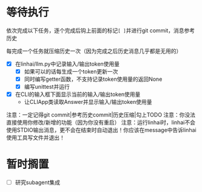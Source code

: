 # 等待执行

依次完成以下任务，逐个完成后钩上前面的标记`[ ]`并进行git commit，消息参考历史

每完成一个任务就压缩历史一次（因为完成之后历史消息几乎都是无用的）

- [x] 在linhai/llm.py中记录输入/输出token使用量
    - [x] 如果可以的话每生成一个token更新一次
    - [x] 同时编写getter函数，不支持记录token使用量的返回None
    - [x] 编写unittest并运行
- [x] 在CLI的输入框下面显示当前的输入/输出token使用量
    - 让CLIApp类读取Answer并显示输入/输出token使用量

注意：一定记得git commit|参考历史commit|历史压缩|勾上TODO
注意：你没法直接使用你修改/新增的功能（因为你没有重启）
注意：运行linhai时，linhai不会使用STDIO输出消息，更不会在结束时自动退出！你应该在message中告诉linhai使用工具写文件并退出！

# 暂时搁置

- [ ] 研究subagent集成
